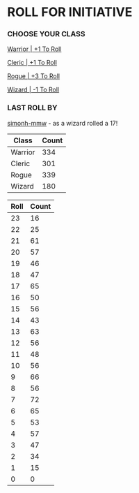 # ROLL FOR INITIATIVE
### CHOOSE YOUR CLASS

[Warrior | +1 To Roll](https://github.com/benjaminsampica/benjaminsampica/issues/new?title=roll%7Cwarrior&body=Just+click+%27Submit+new+issue%27.)

[Cleric | +1 To Roll](https://github.com/benjaminsampica/benjaminsampica/issues/new?title=roll%7Ccleric&body=Just+click+%27Submit+new+issue%27.)

[Rogue | +3 To Roll](https://github.com/benjaminsampica/benjaminsampica/issues/new?title=roll%7Crogue&body=Just+click+%27Submit+new+issue%27.)

[Wizard | -1 To Roll](https://github.com/benjaminsampica/benjaminsampica/issues/new?title=roll%7Cwizard&body=Just+click+%27Submit+new+issue%27.)
### LAST ROLL BY
[simonh-mmw](https://www.github.com/simonh-mmw) - as a wizard rolled a 17!

|Class|Count|
|-|-|
|Warrior|334|
|Cleric|301|
|Rogue|339|
|Wizard|180|

|Roll|Count|
|-|-|
|23|16
|22|25
|21|61
|20|57
|19|46
|18|47
|17|65
|16|50
|15|56
|14|43
|13|63
|12|56
|11|48
|10|56
|9|66
|8|56
|7|72
|6|65
|5|53
|4|57
|3|47
|2|34
|1|15
|0|0
